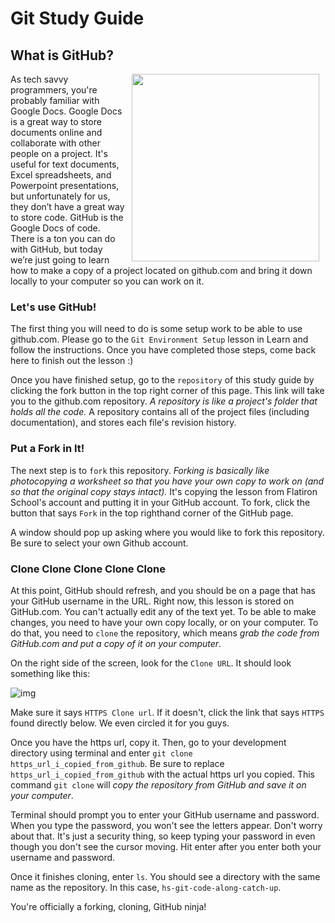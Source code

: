

# Git Study Guide

## What is GitHub?

<img src="https://s3.amazonaws.com/after-school-assets/ninja.jpg" width="300" align="right" hspace="10"> As tech savvy programmers, you're probably familiar with Google Docs. Google Docs is a great way to store documents online and collaborate with other people on a project. It's useful for text documents, Excel spreadsheets, and Powerpoint presentations, but unfortunately for us, they don’t have a great way to store code. GitHub is the Google Docs of code. There is a ton you can do with GitHub, but today we’re just going to learn how to make a copy of a project located on github.com and bring it down locally to your computer so you can work on it.

### Let's use GitHub!

The first thing you will need to do is some setup work to be able to use github.com. Please go to the `Git Environment Setup` lesson in Learn and follow the instructions. Once you have completed those steps, come back here to finish out the lesson :)

Once you have finished setup, go to the `repository` of this study guide by clicking the fork button in the top right corner of this page. This link will take you to the github.com repository. *A repository is like a project's folder that holds all the code.* A repository contains all of the project files (including documentation), and stores each file's revision history. 

### Put a Fork in It!

The next step is to `fork` this repository. *Forking is basically like photocopying a worksheet so that you have your own copy to work on (and so that the original copy stays intact).* It's copying the lesson from Flatiron School's account and putting it in your GitHub account. To fork, click the button that says `Fork` in the top righthand corner of the GitHub page.

A window should pop up asking where you would like to fork this repository. Be sure to select your own Github account.

### Clone Clone Clone Clone Clone

At this point, GitHub should refresh, and you should be on a page that has your GitHub username in the URL. Right now, this lesson is stored on GitHub.com. You can't actually edit any of the text yet. To be able to make changes, you need to have your own copy locally, or on your computer. To do that, you need to `clone` the repository, which means *grab the code from GitHub.com and put a copy of it on your computer*.

On the right side of the screen, look for the `Clone URL`. It should look something like this:

![img](https://s3.amazonaws.com/upperline/curriculum-assets/gitClone.png)

Make sure it says `HTTPS Clone url`. If it doesn't, click the link that says `HTTPS` found directly below. We even circled it for you guys.

Once you have the https url, copy it. Then, go to your development directory using terminal and enter `git clone https_url_i_copied_from_github`. Be sure to replace `https_url_i_copied_from_github` with the actual https url you copied. This command `git clone` will *copy the repository from GitHub and save it on your computer*. 

Terminal should prompt you to enter your GitHub username and password. When you type the password, you won't see the letters appear. Don't worry about that. It's just a security thing, so keep typing your password in even though you don't see the cursor moving. Hit enter after you enter both your username and password.

Once it finishes cloning, enter `ls`. You should see a directory with the same name as the repository. In this case, `hs-git-code-along-catch-up`.

You're officially a forking, cloning, GitHub ninja!
